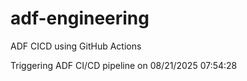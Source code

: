 # adf-engineering
ADF CICD using GitHub Actions

Triggering ADF CI/CD pipeline on 08/21/2025 07:54:28
